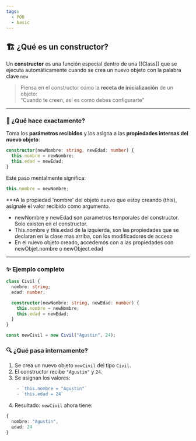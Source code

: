 ```yaml
---
tags:
  - POO
  - basic
---
```

## 🏗️ ¿Qué es un constructor?

Un **constructor** es una función especial dentro de una [[Class]] que se ejecuta automáticamente cuando se crea un nuevo objeto con la palabra clave `new`

> Piensa en el constructor como la **receta de inicialización** de un objeto:  
> “Cuando te creen, así es como debes configurarte”

---
### 🧠 ¿Qué hace exactamente?

Toma los **parámetros recibidos** y los asigna a las **propiedades internas del nuevo objeto**:

```ts
constructor(newNombre: string, newEdad: number) {
  this.nombre = newNombre;
  this.edad = newEdad;
}

```

Este paso mentalmente significa:
```ts
this.nombre = newNombre;

```
***A la propiedad 'nombre' del objeto nuevo que estoy creando (this), asígnale el valor recibido como argumento.

- newNombre y newEdad son parametros temporales del constructor. Solo existen en el constructor.
- This.nombre y this.edad de la izquierda, son las propiedades que se declaran en la clase mas arriba, con los modificadores de acceso
- En el nuevo objeto creado, accedemos con a las propiedades con newObjet.nombre o newObject.edad

---
### ✨ Ejemplo completo

```ts
class Civil {
  nombre: string;
  edad: number;

  constructor(newNombre: string, newEdad: number) {
    this.nombre = newNombre;
    this.edad = newEdad;
  }
}

const newCivil = new Civil("Agustin", 24);
```
### 🔍 ¿Qué pasa internamente?

1. Se crea un nuevo objeto `newCivil` del tipo `Civil`.
2. El constructor recibe `"Agustin"` y `24`.
3. Se asignan los valores:
```ts
    - `this.nombre = "Agustin"`
    - `this.edad = 24`
```
4. Resultado: `newCivil` ahora tiene:
```ts
{
  nombre: "Agustin",
  edad: 24
}
```